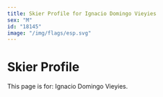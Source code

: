 ```yaml
---
title: Skier Profile for Ignacio Domingo Vieyies
sex: "M"
id: "18145"
image: "/img/flags/esp.svg" 
---
```


# Skier Profile

This page is for: Ignacio Domingo Vieyies.
    